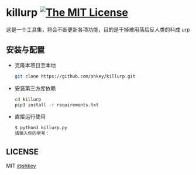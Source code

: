 # killurp [![The MIT License](https://img.shields.io/badge/license-MIT-green.svg?style=flat-square)](http://opensource.org/licenses/MIT)

这是一个工具集，将会不断更新各项功能，目的是干掉难用落后反人类的科成 urp

## 安装与配置

- 克隆本项目至本地

    ```bash
    git clone https://github.com/shkey/killurp.git
    ```

- 安装第三方库依赖

    ```bash
    cd killurp
    pip3 install -r requirements.txt
    ```

- 直接运行使用

    ``` bash
    $ python3 killurp.py
    请输入你的学号：
    ```

## LICENSE

MIT [@shkey](https://github.com/shkey)
